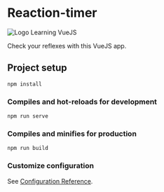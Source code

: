 # Reaction-timer

![Logo](https://upload.wikimedia.org/wikipedia/commons/thumb/9/95/Vue.js_Logo_2.svg/32px-Vue.js_Logo_2.svg.png) Learning VueJS

Check your reflexes with this VueJS app.

## Project setup

```
npm install
```

### Compiles and hot-reloads for development

```
npm run serve
```

### Compiles and minifies for production

```
npm run build
```

### Customize configuration

See [Configuration Reference](https://cli.vuejs.org/config/).
